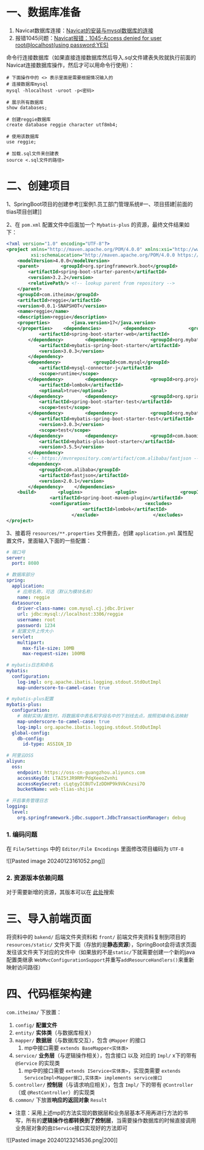 # 一、数据库准备

1. Navicat数据库连接：[Navicat的安装与mysql数据库的连接](https://blog.csdn.net/qq_57421630/article/details/120651484)
2. 报错1045问题：[Navicat报错：1045-Access denied for user root@localhost(using password:YES)](https://blog.csdn.net/zhang_yu_ling/article/details/103177296)

命令行连接数据库（如果直接连接数据库然后导入.sql文件建表失败就执行前面的Navicat连接数据库操作，然后才可以用命令行使用）：

```shell
# 下面操作中的 <> 表示里面是需要根据情况输入的
# 连接数据库mysql
mysql -hlocalhost -uroot -p<密码>

# 展示所有数据库
show databases;

# 创建reggie数据库
create database reggie character utf8mb4;

# 使用该数据库
use reggie;

# 加载.sql文件来创建表
source <.sql文件的路径>
```

# 二、创建项目

1、SpringBoot项目的创建参考[[案例1.员工部门管理系统#一、项目搭建|前面的tlias项目创建]]

2、在 `pom.xml` 配置文件中后面加一个 `Mybatis-plus` 的资源，最终文件结果如下：

```xml
<?xml version="1.0" encoding="UTF-8"?>  
<project xmlns="http://maven.apache.org/POM/4.0.0" xmlns:xsi="http://www.w3.org/2001/XMLSchema-instance"  
         xsi:schemaLocation="http://maven.apache.org/POM/4.0.0 https://maven.apache.org/xsd/maven-4.0.0.xsd">  
    <modelVersion>4.0.0</modelVersion>  
    <parent>        <groupId>org.springframework.boot</groupId>  
        <artifactId>spring-boot-starter-parent</artifactId>  
        <version>3.2.2</version>  
        <relativePath/> <!-- lookup parent from repository -->  
    </parent>  
    <groupId>com.itheima</groupId>  
    <artifactId>reggie</artifactId>  
    <version>0.0.1-SNAPSHOT</version>  
    <name>reggie</name>  
    <description>reggie</description>  
    <properties>        <java.version>17</java.version>  
    </properties>    <dependencies>        <dependency>            <groupId>org.springframework.boot</groupId>  
            <artifactId>spring-boot-starter-web</artifactId>  
        </dependency>        <dependency>            <groupId>org.mybatis.spring.boot</groupId>  
            <artifactId>mybatis-spring-boot-starter</artifactId>  
            <version>3.0.3</version>  
        </dependency>  
        <dependency>            <groupId>com.mysql</groupId>  
            <artifactId>mysql-connector-j</artifactId>  
            <scope>runtime</scope>  
        </dependency>        <dependency>            <groupId>org.projectlombok</groupId>  
            <artifactId>lombok</artifactId>  
            <optional>true</optional>  
        </dependency>        <dependency>            <groupId>org.springframework.boot</groupId>  
            <artifactId>spring-boot-starter-test</artifactId>  
            <scope>test</scope>  
        </dependency>        <dependency>            <groupId>org.mybatis.spring.boot</groupId>  
            <artifactId>mybatis-spring-boot-starter-test</artifactId>  
            <version>3.0.3</version>  
            <scope>test</scope>  
        </dependency>        <dependency>            <groupId>com.baomidou</groupId>  
            <artifactId>mybatis-plus-boot-starter</artifactId>  
            <version>3.5.5</version>  
        </dependency>  
        <!-- https://mvnrepository.com/artifact/com.alibaba/fastjson -->  
        <dependency>  
            <groupId>com.alibaba</groupId>  
            <artifactId>fastjson</artifactId>  
            <version>2.0.1</version>  
        </dependency>    </dependencies>  
    <build>        <plugins>            <plugin>                <groupId>org.springframework.boot</groupId>  
                <artifactId>spring-boot-maven-plugin</artifactId>  
                <configuration>                    <excludes>                        <exclude>                            <groupId>org.projectlombok</groupId>  
                            <artifactId>lombok</artifactId>  
                        </exclude>                    </excludes>                </configuration>            </plugin>        </plugins>    </build>  
</project>
```

3、接着将 `resources/**.properties` 文件删去，创建 `application.yml` 属性配置文件，里面输入下面的一些配置：

```yml
# 端口号  
server:  
  port: 8080  
  
# 数据库部分  
spring:  
  application:  
    # 应用名称，可选（默认为模块名称）  
    name: reggie  
  datasource:  
    driver-class-name: com.mysql.cj.jdbc.Driver  
    url: jdbc:mysql://localhost:3306/reggie  
    username: root  
    password: 1234  
  # 配置文件上传大小  
  servlet:  
    multipart:  
      max-file-size: 10MB  
      max-request-size: 100MB  
  
# mybatis日志和命名  
mybatis:  
  configuration:  
    log-impl: org.apache.ibatis.logging.stdout.StdOutImpl  
    map-underscore-to-camel-case: true  
  
# mybatis-plus配置  
mybatis-plus:  
  configuration:  
    # 映射实体/属性时，将数据库中表名和字段名中的下划线去点，按照驼峰命名法映射  
    map-underscore-to-camel-case: true  
    log-impl: org.apache.ibatis.logging.stdout.StdOutImpl  
  global-config:  
    db-config:  
      id-type: ASSIGN_ID  
  
# 阿里云OSS  
aliyun:  
  oss:  
    endpoint: https://oss-cn-guangzhou.aliyuncs.com  
    accessKeyId: LTAI5tJR9RMrPdqXeeoZvnhi  
    accessKeySecret: cLqtgyICBUTvIzDDHP9k9VkCnzsi7O  
    bucketName: web-tlias-shijie  
  
# 开启事务管理日志  
logging:  
  level:  
    org.springframework.jdbc.support.JdbcTransactionManager: debug
```

### 1. 编码问题

在 `File/Settings` 中的 `Editor/File Encodings` 里面修改项目编码为 `UTF-8`

![[Pasted image 20240123161052.png]]

### 2. 资源版本依赖问题

对于需要新增的资源，其版本可以在 [此处](https://mvnrepository.com/)搜索

# 三、导入前端页面

将资料中的 `bakend/` 后端文件夹资料和 `front/` 前端文件夹资料复制到项目的 `resources/static/` 文件夹下面（存放的是**静态资源**），SpringBoot会将请求页面发往该文件夹下对应的文件中（如果放的不是`static/`下就需要创建一个新的java配置类继承 `WebMvcConfigurationSupport`并重写`addResourceHandlers()`来重新映射访问路径）


# 四、代码框架构建

`com.itheima/` 下放置：

1. `config/` **配置文件**
2. `entity/` **实体类**（与数据库相关）
3. `mapper/` **数据层**（与数据库交互），包含 `@Mapper` 的接口
	1. mp中接口需要 `extends BaseMapper<实体类>`
4. `service/` **业务层**（与逻辑操作相关），包含接口 以及 对应的 `Impl/` x下的带有 `@Service` 的实现类
	1. mp中的接口需要 `extends IService<实体类>`，实现类需要 `extends ServiceImpl<Mapper接口,实体类> implements service接口`
5. `controller/` **控制层**（与请求响应相关），包含 `Impl/` 下的带有 `@Controller`（或 `@RestController`）的实现类
6. `common/` 下放置**响应的返回对象** `Result`

* 注意：采用上述mp的方法实现的数据层和业务层基本不用再进行方法的书写，所有的**逻辑操作也都转换到了控制层**，当需要操作数据库的时候直接调用业务层对象的由`IService`接口实现好的方法即可

![[Pasted image 20240123214536.png|200]]